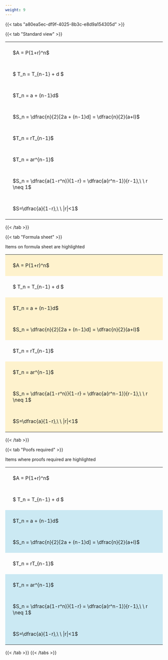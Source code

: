 ```yaml
---
weight: 9
---
```


{{< tabs "a80ea5ec-df9f-4025-8b3c-e8d9a154305d" >}}

{{< tab "Standard view" >}}

<style type="text/css">
#T_b7c4e th.col_heading {
  text-align: left;
  font-size: 1em;
}
#T_b7c4e td {
  text-align: left;
  font-size: 1em;
  padding: 1.5em;
}
</style>
<table id="T_b7c4e">
  <thead>
  </thead>
  <tbody>
    <tr>
      <td id="T_b7c4e_row0_col0" class="data row0 col0" >$A = P(1+r)^n$</td>
    </tr>
    <tr>
      <td id="T_b7c4e_row1_col0" class="data row1 col0" >$ T_n = T_{n-1} + d $</td>
    </tr>
    <tr>
      <td id="T_b7c4e_row2_col0" class="data row2 col0" >$T_n = a + (n-1)d$</td>
    </tr>
    <tr>
      <td id="T_b7c4e_row3_col0" class="data row3 col0" >$S_n = \dfrac{n}{2}[2a + (n-1)d] = \dfrac{n}{2}(a+l)$</td>
    </tr>
    <tr>
      <td id="T_b7c4e_row4_col0" class="data row4 col0" >$T_n = rT_{n-1}$</td>
    </tr>
    <tr>
      <td id="T_b7c4e_row5_col0" class="data row5 col0" >$T_n = ar^{n-1}$</td>
    </tr>
    <tr>
      <td id="T_b7c4e_row6_col0" class="data row6 col0" >$S_n = \dfrac{a(1-r^n)}{1-r} = \dfrac{a(r^n-1)}{r-1},\ \  r \neq 1$</td>
    </tr>
    <tr>
      <td id="T_b7c4e_row7_col0" class="data row7 col0" >$S=\dfrac{a}{1-r},\ \ |r|<1$</td>
    </tr>
  </tbody>
</table>
{{< /tab >}}

{{< tab "Formula sheet" >}}

Items on formula sheet are highlighted 
<br>
<style type="text/css">
#T_98c81 th.col_heading {
  text-align: left;
  font-size: 1em;
}
#T_98c81 td {
  text-align: left;
  font-size: 1em;
  padding: 1.5em;
}
#T_98c81_row0_col0, #T_98c81_row2_col0, #T_98c81_row3_col0, #T_98c81_row5_col0, #T_98c81_row6_col0, #T_98c81_row7_col0 {
  background-color: rgba(255,194,10, 0.2);
}
#T_98c81_row1_col0, #T_98c81_row4_col0 {
  background-color: rgba(0,0,0,0);
}
</style>
<table id="T_98c81">
  <thead>
  </thead>
  <tbody>
    <tr>
      <td id="T_98c81_row0_col0" class="data row0 col0" >$A = P(1+r)^n$</td>
    </tr>
    <tr>
      <td id="T_98c81_row1_col0" class="data row1 col0" >$ T_n = T_{n-1} + d $</td>
    </tr>
    <tr>
      <td id="T_98c81_row2_col0" class="data row2 col0" >$T_n = a + (n-1)d$</td>
    </tr>
    <tr>
      <td id="T_98c81_row3_col0" class="data row3 col0" >$S_n = \dfrac{n}{2}[2a + (n-1)d] = \dfrac{n}{2}(a+l)$</td>
    </tr>
    <tr>
      <td id="T_98c81_row4_col0" class="data row4 col0" >$T_n = rT_{n-1}$</td>
    </tr>
    <tr>
      <td id="T_98c81_row5_col0" class="data row5 col0" >$T_n = ar^{n-1}$</td>
    </tr>
    <tr>
      <td id="T_98c81_row6_col0" class="data row6 col0" >$S_n = \dfrac{a(1-r^n)}{1-r} = \dfrac{a(r^n-1)}{r-1},\ \  r \neq 1$</td>
    </tr>
    <tr>
      <td id="T_98c81_row7_col0" class="data row7 col0" >$S=\dfrac{a}{1-r},\ \ |r|<1$</td>
    </tr>
  </tbody>
</table>
{{< /tab >}}

{{< tab "Poofs required" >}}

Items where proofs required are highlighted 
<br>
<style type="text/css">
#T_45a79 th.col_heading {
  text-align: left;
  font-size: 1em;
}
#T_45a79 td {
  text-align: left;
  font-size: 1em;
  padding: 1.5em;
}
#T_45a79_row0_col0, #T_45a79_row1_col0, #T_45a79_row4_col0 {
  background-color: rgba(0,0,0,0);
}
#T_45a79_row2_col0, #T_45a79_row3_col0, #T_45a79_row5_col0, #T_45a79_row6_col0, #T_45a79_row7_col0 {
  background-color: rgba(0,150,200, 0.2);
}
</style>
<table id="T_45a79">
  <thead>
  </thead>
  <tbody>
    <tr>
      <td id="T_45a79_row0_col0" class="data row0 col0" >$A = P(1+r)^n$</td>
    </tr>
    <tr>
      <td id="T_45a79_row1_col0" class="data row1 col0" >$ T_n = T_{n-1} + d $</td>
    </tr>
    <tr>
      <td id="T_45a79_row2_col0" class="data row2 col0" >$T_n = a + (n-1)d$</td>
    </tr>
    <tr>
      <td id="T_45a79_row3_col0" class="data row3 col0" >$S_n = \dfrac{n}{2}[2a + (n-1)d] = \dfrac{n}{2}(a+l)$</td>
    </tr>
    <tr>
      <td id="T_45a79_row4_col0" class="data row4 col0" >$T_n = rT_{n-1}$</td>
    </tr>
    <tr>
      <td id="T_45a79_row5_col0" class="data row5 col0" >$T_n = ar^{n-1}$</td>
    </tr>
    <tr>
      <td id="T_45a79_row6_col0" class="data row6 col0" >$S_n = \dfrac{a(1-r^n)}{1-r} = \dfrac{a(r^n-1)}{r-1},\ \  r \neq 1$</td>
    </tr>
    <tr>
      <td id="T_45a79_row7_col0" class="data row7 col0" >$S=\dfrac{a}{1-r},\ \ |r|<1$</td>
    </tr>
  </tbody>
</table>
{{< /tab >}}
{{< /tabs >}}